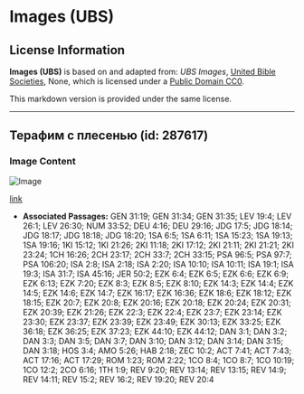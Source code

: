 # Images (UBS)

## License Information

**Images (UBS)** is based on and adapted from: _UBS Images_, [United Bible Societies](https://unitedbiblesocieties.org/), None, which is licensed under a [Public Domain CC0](https://creativecommons.org/public-domain/cc0/).

This markdown version is provided under the same license.



--------------------------------

## Терафим с плесенью (id: 287617)

### Image Content

![Image](https://cdn.aquifer.bible/aquifer-content/resources/Media/WEB-0462_teraphim_with_mold.jpg)

[link](https://cdn.aquifer.bible/aquifer-content/resources/Media/WEB-0462_teraphim_with_mold.jpg)

* **Associated Passages:** GEN 31:19; GEN 31:34; GEN 31:35; LEV 19:4; LEV 26:1; LEV 26:30; NUM 33:52; DEU 4:16; DEU 29:16; JDG 17:5; JDG 18:14; JDG 18:17; JDG 18:18; JDG 18:20; 1SA 6:5; 1SA 6:11; 1SA 15:23; 1SA 19:13; 1SA 19:16; 1KI 15:12; 1KI 21:26; 2KI 11:18; 2KI 17:12; 2KI 21:11; 2KI 21:21; 2KI 23:24; 1CH 16:26; 2CH 23:17; 2CH 33:7; 2CH 33:15; PSA 96:5; PSA 97:7; PSA 106:20; ISA 2:8; ISA 2:18; ISA 2:20; ISA 10:10; ISA 10:11; ISA 19:1; ISA 19:3; ISA 31:7; ISA 45:16; JER 50:2; EZK 6:4; EZK 6:5; EZK 6:6; EZK 6:9; EZK 6:13; EZK 7:20; EZK 8:3; EZK 8:5; EZK 8:10; EZK 14:3; EZK 14:4; EZK 14:5; EZK 14:6; EZK 14:7; EZK 16:17; EZK 16:36; EZK 18:6; EZK 18:12; EZK 18:15; EZK 20:7; EZK 20:8; EZK 20:16; EZK 20:18; EZK 20:24; EZK 20:31; EZK 20:39; EZK 21:26; EZK 22:3; EZK 22:4; EZK 23:7; EZK 23:14; EZK 23:30; EZK 23:37; EZK 23:39; EZK 23:49; EZK 30:13; EZK 33:25; EZK 36:18; EZK 36:25; EZK 37:23; EZK 44:10; EZK 44:12; DAN 3:1; DAN 3:2; DAN 3:3; DAN 3:5; DAN 3:7; DAN 3:10; DAN 3:12; DAN 3:14; DAN 3:15; DAN 3:18; HOS 3:4; AMO 5:26; HAB 2:18; ZEC 10:2; ACT 7:41; ACT 7:43; ACT 17:16; ACT 17:29; ROM 1:23; ROM 2:22; 1CO 8:4; 1CO 8:7; 1CO 10:19; 1CO 12:2; 2CO 6:16; 1TH 1:9; REV 9:20; REV 13:14; REV 13:15; REV 14:9; REV 14:11; REV 15:2; REV 16:2; REV 19:20; REV 20:4

